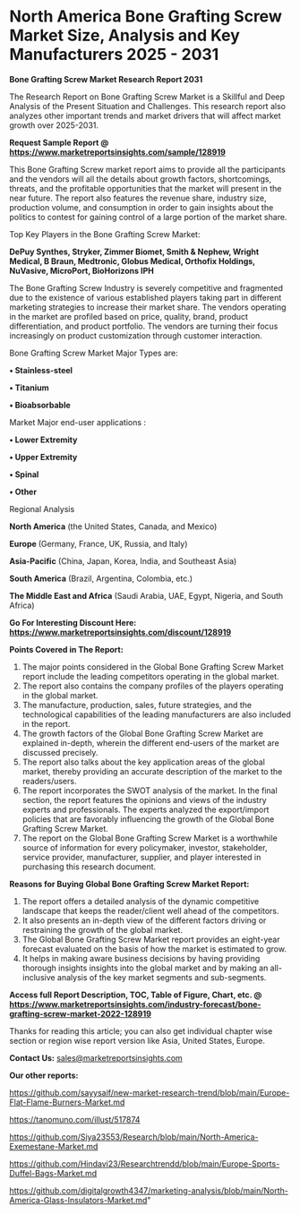 # North America Bone Grafting Screw Market Size, Analysis and Key Manufacturers 2025 - 2031

<strong>Bone Grafting Screw Market Research Report 2031</strong>

The Research Report on Bone Grafting Screw Market is a Skillful and Deep Analysis of the Present Situation and Challenges. This research report also analyzes other important trends and market drivers that will affect market growth over 2025-2031.

<strong>Request Sample Report @ <a href=https://www.marketreportsinsights.com/sample/128919>https://www.marketreportsinsights.com/sample/128919</a></strong>

This Bone Grafting Screw market report aims to provide all the participants and the vendors will all the details about growth factors, shortcomings, threats, and the profitable opportunities that the market will present in the near future. The report also features the revenue share, industry size, production volume, and consumption in order to gain insights about the politics to contest for gaining control of a large portion of the market share.

Top Key Players in the Bone Grafting Screw Market:

<strong>DePuy Synthes, Stryker, Zimmer Biomet, Smith & Nephew, Wright Medical, B Braun, Medtronic, Globus Medical, Orthofix Holdings, NuVasive, MicroPort, BioHorizons IPH</strong>

The Bone Grafting Screw Industry is severely competitive and fragmented due to the existence of various established players taking part in different marketing strategies to increase their market share. The vendors operating in the market are profiled based on price, quality, brand, product differentiation, and product portfolio. The vendors are turning their focus increasingly on product customization through customer interaction.

Bone Grafting Screw Market Major Types are:

<strong>• Stainless-steel

• Titanium

• Bioabsorbable</strong>

Market Major end-user applications :

<strong>• Lower Extremity

• Upper Extremity

• Spinal

• Other</strong>

Regional Analysis

</u><strong><b>North America</b></strong> (the United States, Canada, and Mexico)

<strong><b>Europe </b></strong>(Germany, France, UK, Russia, and Italy)

<strong><b>Asia-Pacific</b></strong> (China, Japan, Korea, India, and Southeast Asia)

<strong><b>South America</b></strong> (Brazil, Argentina, Colombia, etc.)

<strong><b>The Middle East and Africa</b></strong> (Saudi Arabia, UAE, Egypt, Nigeria, and South Africa)

<strong>Go For Interesting Discount Here: <a href=https://www.marketreportsinsights.com/discount/128919>https://www.marketreportsinsights.com/discount/128919</a></strong>

<strong>Points Covered in The Report:</strong>
<ol>
  <li>The major points considered in the Global Bone Grafting Screw Market report include the leading competitors operating in the global market.</li>
  <li>The report also contains the company profiles of the players operating in the global market.</li>
  <li>The manufacture, production, sales, future strategies, and the technological capabilities of the leading manufacturers are also included in the report.</li>
  <li>The growth factors of the Global Bone Grafting Screw Market are explained in-depth, wherein the different end-users of the market are discussed precisely.</li>
  <li>The report also talks about the key application areas of the global market, thereby providing an accurate description of the market to the readers/users.</li>
  <li>The report incorporates the SWOT analysis of the market. In the final section, the report features the opinions and views of the industry experts and professionals. The experts analyzed the export/import policies that are favorably influencing the growth of the Global Bone Grafting Screw Market.</li>
  <li>The report on the Global Bone Grafting Screw Market is a worthwhile source of information for every policymaker, investor, stakeholder, service provider, manufacturer, supplier, and player interested in purchasing this research document.</li>
</ol>
<strong>Reasons for Buying Global Bone Grafting Screw Market Report:</strong>

<ol>
  <li>The report offers a detailed analysis of the dynamic competitive landscape that keeps the reader/client well ahead of the competitors.</li>
  <li>It also presents an in-depth view of the different factors driving or restraining the growth of the global market.</li>
  <li>The Global Bone Grafting Screw Market report provides an eight-year forecast evaluated on the basis of how the market is estimated to grow.</li>
  <li>It helps in making aware business decisions by having providing thorough insights insights into the global market and by making an all-inclusive analysis of the key market segments and sub-segments.</li>
</ol>
<strong>Access full Report Description, TOC, Table of Figure, Chart, etc. @ <a href=https://www.marketreportsinsights.com/industry-forecast/bone-grafting-screw-market-2022-128919>https://www.marketreportsinsights.com/industry-forecast/bone-grafting-screw-market-2022-128919</a></strong>


Thanks for reading this article; you can also get individual chapter wise section or region wise report version like Asia, United States, Europe.

<strong>Contact Us:</strong>
sales@marketreportsinsights.com

<strong>Our other reports:</strong>

<a href=https://github.com/sayysaif/new-market-research-trend/blob/main/Europe-Flat-Flame-Burners-Market.md>https://github.com/sayysaif/new-market-research-trend/blob/main/Europe-Flat-Flame-Burners-Market.md</a>

<a href=https://tanomuno.com/illust/517874>https://tanomuno.com/illust/517874</a>

<a href=https://github.com/Siya23553/Research/blob/main/North-America-Exemestane-Market.md>https://github.com/Siya23553/Research/blob/main/North-America-Exemestane-Market.md</a>

<a href=https://github.com/Hindavi23/Researchtrendd/blob/main/Europe-Sports-Duffel-Bags-Market.md>https://github.com/Hindavi23/Researchtrendd/blob/main/Europe-Sports-Duffel-Bags-Market.md</a>

<a href=https://github.com/digitalgrowth4347/marketing-analysis/blob/main/North-America-Glass-Insulators-Market.md>https://github.com/digitalgrowth4347/marketing-analysis/blob/main/North-America-Glass-Insulators-Market.md</a>"
